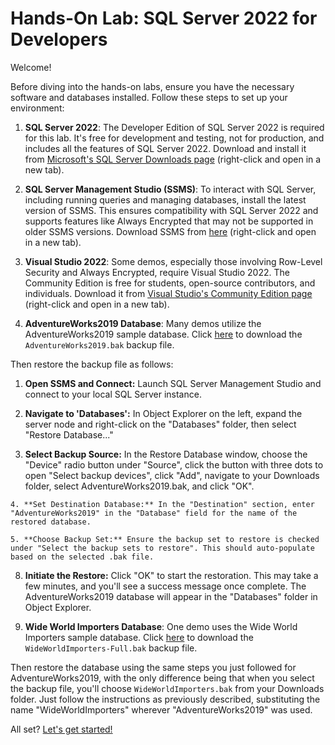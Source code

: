 # Hands-On Lab: SQL Server 2022 for Developers

Welcome!

Before diving into the hands-on labs, ensure you have the necessary software and databases installed. Follow these steps to set up your environment:

1. **SQL Server 2022**: The Developer Edition of SQL Server 2022 is required for this lab. It's free for development and testing, not for production, and includes all the features of SQL Server 2022. Download and install it from [Microsoft's SQL Server Downloads page](https://www.microsoft.com/en-us/sql-server/sql-server-downloads) (right-click and open in a new tab).

2. **SQL Server Management Studio (SSMS)**: To interact with SQL Server, including running queries and managing databases, install the latest version of SSMS. This ensures compatibility with SQL Server 2022 and supports features like Always Encrypted that may not be supported in older SSMS versions. Download SSMS from [here](https://aka.ms/ssmsfullsetup) (right-click and open in a new tab).

3. **Visual Studio 2022**: Some demos, especially those involving Row-Level Security and Always Encrypted, require Visual Studio 2022. The Community Edition is free for students, open-source contributors, and individuals. Download it from [Visual Studio's Community Edition page](https://visualstudio.microsoft.com/vs/community/) (right-click and open in a new tab).

4. **AdventureWorks2019 Database**: Many demos utilize the AdventureWorks2019 sample database. Click [here](https://1drv.ms/u/s!AiiTRkT0Yvc4xd8NadHLe7PKBbYRxA?e=Jm6Fez) to download the `AdventureWorks2019.bak` backup file.

<!-- AdventureWorks2019 available from [Microsoft's documentation page](https://learn.microsoft.com/en-us/sql/samples/adventureworks-install-configure?view=sql-server-ver16&tabs=ssms)
-->

   Then restore the backup file as follows:

   1. **Open SSMS and Connect:** Launch SQL Server Management Studio and connect to your local SQL Server instance.

   2. **Navigate to 'Databases':** In Object Explorer on the left, expand the server node and right-click on the "Databases" folder, then select "Restore Database..."

   3. **Select Backup Source:** In the Restore Database window, choose the "Device" radio button under "Source", click the button with three dots to open "Select backup devices", click "Add", navigate to your Downloads folder, select AdventureWorks2019.bak, and click "OK".

    4. **Set Destination Database:** In the "Destination" section, enter "AdventureWorks2019" in the "Database" field for the name of the restored database.

    5. **Choose Backup Set:** Ensure the backup set to restore is checked under "Select the backup sets to restore". This should auto-populate based on the selected .bak file.

   8. **Initiate the Restore:** Click "OK" to start the restoration. This may take a few minutes, and you'll see a success message once complete. The AdventureWorks2019 database will appear in the "Databases" folder in Object Explorer.


5. **Wide World Importers Database**: One demo uses the Wide World Importers sample database. Click [here](https://1drv.ms/u/s!AiiTRkT0Yvc4xd8MngU47Ffjpj8sGA?e=Nj9j3h) to download the `WideWorldImporters-Full.bak` backup file.

<!-- WideWorldImporters-Full.bak from [GitHub releases page for SQL Server samples](https://github.com/Microsoft/sql-server-samples/releases/tag/wide-world-importers-v1.0).
-->

   Then restore the database using the same steps you just followed for AdventureWorks2019, with the only difference being that when you select the backup file, you'll choose `WideWorldImporters.bak` from your Downloads folder. Just follow the instructions as previously described, substituting the name "WideWorldImporters" wherever "AdventureWorks2019" was used.

All set? [Let's get started!](https://github.com/lennilobel/sql2022-workshop-hol/tree/main/HOL)

